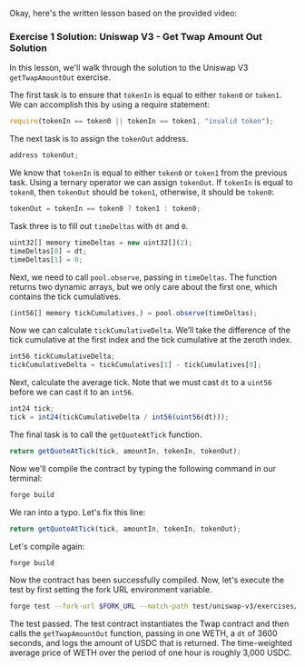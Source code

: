 Okay, here's the written lesson based on the provided video:

### Exercise 1 Solution: Uniswap V3 - Get Twap Amount Out Solution

In this lesson, we'll walk through the solution to the Uniswap V3 `getTwapAmountOut` exercise.

The first task is to ensure that `tokenIn` is equal to either `token0` or `token1`. We can accomplish this by using a require statement:

```javascript
require(tokenIn == token0 || tokenIn == token1, "invalid token");
```

The next task is to assign the `tokenOut` address.
```javascript
address tokenOut;
```

We know that `tokenIn` is equal to either `token0` or `token1` from the previous task. Using a ternary operator we can assign `tokenOut`. If `tokenIn` is equal to `token0`, then `tokenOut` should be `token1`, otherwise, it should be `token0`:
```javascript
tokenOut = tokenIn == token0 ? token1 : token0;
```
Task three is to fill out `timeDeltas` with `dt` and `0`.
```javascript
uint32[] memory timeDeltas = new uint32[](2);
timeDeltas[0] = dt;
timeDeltas[1] = 0;
```
Next, we need to call `pool.observe`, passing in `timeDeltas`. The function returns two dynamic arrays, but we only care about the first one, which contains the tick cumulatives.
```javascript
(int56[] memory tickCumulatives,) = pool.observe(timeDeltas);
```
Now we can calculate `tickCumulativeDelta`. We’ll take the difference of the tick cumulative at the first index and the tick cumulative at the zeroth index.
```javascript
int56 tickCumulativeDelta;
tickCumulativeDelta = tickCumulatives[1] - tickCumulatives[0];
```
Next, calculate the average tick. Note that we must cast `dt` to a `uint56` before we can cast it to an `int56`.
```javascript
int24 tick;
tick = int24(tickCumulativeDelta / int56(uint56(dt)));
```
The final task is to call the `getQuoteAtTick` function.
```javascript
return getQuoteAtTick(tick, amountIn, tokenIn, tokenOut);
```
Now we'll compile the contract by typing the following command in our terminal:

```bash
forge build
```
We ran into a typo. Let's fix this line:
```javascript
return getQuoteAtTick(tick, amountIn, tokenIn, tokenOut);
```
Let's compile again:
```bash
forge build
```
Now the contract has been successfully compiled. Now, let's execute the test by first setting the fork URL environment variable.
```bash
forge test --fork-url $FORK_URL --match-path test/uniswap-v3/exercises/UniswapV3Twap.test.sol -vvv
```
The test passed. The test contract instantiates the Twap contract and then calls the `getTwapAmountOut` function, passing in one WETH, a `dt` of 3600 seconds, and logs the amount of USDC that is returned.
The time-weighted average price of WETH over the period of one hour is roughly 3,000 USDC.
